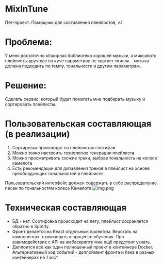 # MixInTune

Пет-проект: Помощник для составления плейлистов, v.1.

# Проблема:

У меня достаточно обширная библиотека хорошей музыки, а миксовать плейлисты вручную по куче параметров не хватает скилла - музыка должна подходить по темпу, тональности и другим параметрам.

# Решение:

Сделать сервис, который будет помогать мне подбирать музыку и сортировать плейлисты.

# Пользовательская составляющая (в реализации)

1. Сортировка происходит на плейлистах спотифай
2. Можно тонко настроить технологию генерации плейлиста
3. Можно просматривать схожие треки, выбрав тональность на колесе камелота
4. Есть рекомендации для добавления треков в плейлист на основе преобладающих тональностей в плейлисте

Пользовательский интерфейс должен содержать в себе распределение песен по тональностям колеса Камелота
![img.png](static/img.png)

# Техническая составляющая

- БД - нет. Сортировка происходит на лету, плейлист сохраняется обратно в Spotify.
- Фронт делается на React отдельным проектом. Верстать на компонентах, стилизовать в процессе обучения. Про
  взаимодействие с API на жабаскрипте мне ещё предстоит узнать.
- Деплоится всё как один полноценный проект в контейнере Docker. Альтернативный ход событий - деплоймент фронта и бэка в
  разных контейнерах на 1 хост

